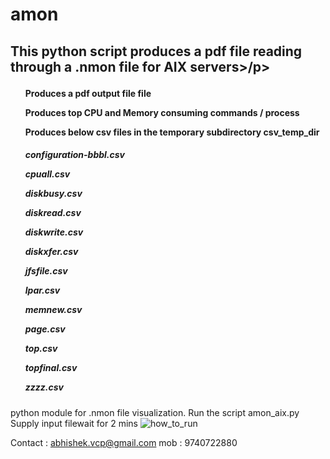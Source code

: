 # amon
<h2>
<p>This python script produces a pdf file reading through a .nmon file for AIX servers>/p>
</h2>
<h4>
<ol>Produces a pdf output file file</ol>
<ol>Produces top CPU and Memory consuming commands / process </ol>
<ol>Produces below csv files in the temporary subdirectory csv_temp_dir </ol>
</h4>
<h5>
<ol>configuration-bbbl.csv</ol>
<ol>cpuall.csv</ol>
<ol>diskbusy.csv</ol>
<ol>diskread.csv</ol>
<ol>diskwrite.csv</ol>
<ol>diskxfer.csv</ol>
<ol>jfsfile.csv</ol>
<ol>lpar.csv</ol>
<ol>memnew.csv</ol>
<ol>page.csv</ol>
<ol>top.csv</ol>
<ol>topfinal.csv</ol>
<ol>zzzz.csv</ol>

</h5>

python module for .nmon file visualization. Run the script amon_aix.py Supply input filewait for 2 mins
![how_to_run](https://user-images.githubusercontent.com/46884901/214522544-69a0c4b3-b588-40e4-9ab2-1cebd2e61f84.JPG)

Contact : abhishek.vcp@gmail.com
mob : 9740722880

